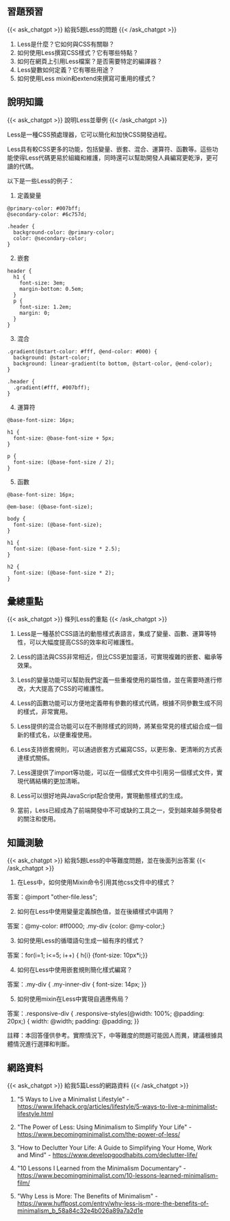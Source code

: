 ## 習題預習
{{< ask_chatgpt >}}
給我5題Less的問題
{{< /ask_chatgpt >}}



1. Less是什麼？它如何與CSS有關聯？
2. 如何使用Less撰寫CSS樣式？它有哪些特點？
3. 如何在網頁上引用Less檔案？是否需要特定的編譯器？
4. Less變數如何定義？它有哪些用途？
5. 如何使用Less mixin和extend來撰寫可重用的樣式？   

## 說明知識
{{< ask_chatgpt >}}
說明Less並舉例
{{< /ask_chatgpt >}}



Less是一種CSS預處理器，它可以簡化和加快CSS開發過程。

Less具有較CSS更多的功能，包括變量、嵌套、混合、運算符、函數等。這些功能使得Less代碼更易於組織和維護，同時還可以幫助開發人員編寫更乾淨，更可讀的代碼。

以下是一些Less的例子：

1. 定義變量

```
@primary-color: #007bff;
@secondary-color: #6c757d;

.header {
  background-color: @primary-color;
  color: @secondary-color;
}
```

2. 嵌套

```
header {
  h1 {
    font-size: 3em;
    margin-bottom: 0.5em;
  }
  p {
    font-size: 1.2em;
    margin: 0;
  }
}
```

3. 混合

```
.gradient(@start-color: #fff, @end-color: #000) {
  background: @start-color;
  background: linear-gradient(to bottom, @start-color, @end-color);
}

.header {
  .gradient(#fff, #007bff);
}
```

4. 運算符

```
@base-font-size: 16px;

h1 {
  font-size: @base-font-size + 5px;
}

p {
  font-size: (@base-font-size / 2);
}
```

5. 函數

```
@base-font-size: 16px;

@em-base: (@base-font-size);

body {
  font-size: (@base-font-size);
}

h1 {
  font-size: (@base-font-size * 2.5);
}

h2 {
  font-size: (@base-font-size * 2);
}
```   

## 彙總重點
{{< ask_chatgpt >}}
條列Less的重點
{{< /ask_chatgpt >}}



1. Less是一種基於CSS語法的動態樣式表語言，集成了變量、函數、運算等特性，可以大幅度提高CSS的效率和可維護性。

2. Less的語法與CSS非常相近，但比CSS更加靈活，可實現複雜的嵌套、繼承等效果。

3. Less的變量功能可以幫助我們定義一些重複使用的屬性值，並在需要時進行修改，大大提高了CSS的可維護性。

4. Less的函數功能可以方便地定義帶有參數的樣式代碼，根據不同參數生成不同的樣式，非常實用。

5. Less提供的混合功能可以在不刪除樣式的同時，將某些常見的樣式組合成一個新的樣式名，以便重複使用。

6. Less支持嵌套規則，可以通過嵌套方式編寫CSS，以更形象、更清晰的方式表達樣式關係。

7. Less還提供了import等功能，可以在一個樣式文件中引用另一個樣式文件，實現代碼結構的更加清晰。

8. Less可以很好地與JavaScript配合使用，實現動態樣式的生成。

9. 當前，Less已經成為了前端開發中不可或缺的工具之一，受到越來越多開發者的關注和使用。   

## 知識測驗
{{< ask_chatgpt >}}
給我5題Less的中等難度問題，並在後面列出答案
{{< /ask_chatgpt >}}



1. 在Less中，如何使用Mixin命令引用其他css文件中的樣式？

答案：@import "other-file.less";

2. 如何在Less中使用變量定義顏色值，並在後續樣式中調用？

答案：@my-color: #ff0000;  .my-div {color: @my-color;}

3. 如何使用Less的循環語句生成一組有序的樣式？

答案：for(i=1; i<=5; i++) {  h{i} {font-size: 10px*i;}}

4. 如何在Less中使用嵌套規則簡化樣式編寫？

答案：.my-div {  .my-inner-div {    font-size: 14px;  }}

5. 如何使用mixin在Less中實現自適應佈局？

答案：.responsive-div {  .responsive-styles(@width: 100%; @padding: 20px;) {    width: @width;    padding: @padding;  }}

註釋：本回答僅供參考。實際情況下，中等難度的問題可能因人而異，建議根據具體情況進行選擇和判斷。   

## 網路資料
{{< ask_chatgpt >}}
給我5篇Less的網路資料
{{< /ask_chatgpt >}}



1. "5 Ways to Live a Minimalist Lifestyle" - https://www.lifehack.org/articles/lifestyle/5-ways-to-live-a-minimalist-lifestyle.html

2. "The Power of Less: Using Minimalism to Simplify Your Life" - https://www.becomingminimalist.com/the-power-of-less/

3. "How to Declutter Your Life: A Guide to Simplifying Your Home, Work and Mind" - https://www.developgoodhabits.com/declutter-life/

4. "10 Lessons I Learned from the Minimalism Documentary" - https://www.becomingminimalist.com/10-lessons-learned-minimalism-film/

5. "Why Less is More: The Benefits of Minimalism" - https://www.huffpost.com/entry/why-less-is-more-the-benefits-of-minimalism_b_58a84c32e4b026a89a7a2d1e   

